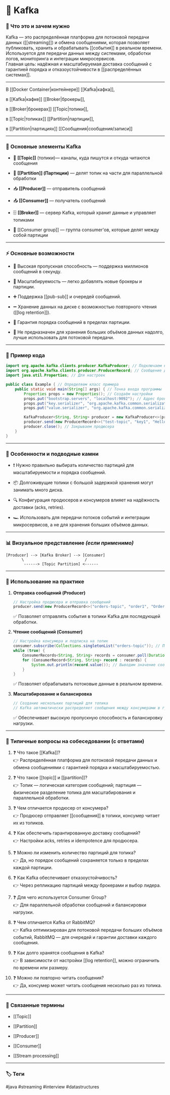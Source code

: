 # 📄 **Kafka**

### 📝 **Что это и зачем нужно**

Kafka — это распределённая платформа для потоковой передачи данных ([[streaming]]) и обмена сообщениями, которая позволяет публиковать, хранить и обрабатывать [[события]] в реальном времени. Используется для передачи данных между системами, обработки логов, мониторинга и интеграции микросервисов.  
Главная цель: надёжная и масштабируемая доставка сообщений с гарантией порядка и отказоустойчивости в [[распределённых системах]].

---
В [[Docker Container|контейнере]] [[Kafka|кафка]],

в [[Kafka|кафке]] [[Broker|брокеры]],

в [[Broker|брокерах]] [[Topic|топики]],

в [[Topic|топиках]] [[Partition|партиции]],

в [[Partition|партициях]] [[Сообщения|сообщения/записи]]

---

### 🧩 **Основные элементы Kafka**

- 📂 **[[Topic]]** (топики)— каналы, куда пишутся и откуда читаются сообщения

- 🔀 **[[Partition]] (Партиции)** — делят топик на части для параллельной обработки

- 📥 **[[Producer]]** — отправитель сообщений

- 📤 **[[Consumer]]** — получатель сообщений

- 🗄️ **[[Broker]]** — сервер Kafka, который хранит данные и управляет топиками

- 👥 [[Consumer group]] — группа consumer'ов, которые делят между собой партиции

- ---
### ⚡ **Основные возможности**

- 📍 Высокая пропускная способность — поддержка миллионов сообщений в секунду.
    
- 🔑 Масштабируемость — легко добавлять новые брокеры и партиции.
    
- ➕ Поддержка [[pub-sub]] и очередей сообщений.
    
- ➖ Хранение данных на диске с возможностью повторного чтения ([[log retention]]).
    
- 🔄 Гарантия порядка сообщений в пределах партиции.
    
- 🚫 Не предназначен для хранения больших объёмов данных надолго, лучше использовать для потоковой передачи.
    

---

### 📌 **Пример кода**

```java
import org.apache.kafka.clients.producer.KafkaProducer; // Подключаем класс для отправки сообщений
import org.apache.kafka.clients.producer.ProducerRecord; // Сообщение для отправки
import java.util.Properties; // Для настроек

public class Example { // Определяем класс примера
    public static void main(String[] args) { // Точка входа программы
        Properties props = new Properties(); // Создаём настройки
        props.put("bootstrap.servers", "localhost:9092"); // Адрес брокера Kafka
        props.put("key.serializer", "org.apache.kafka.common.serialization.StringSerializer"); // Сериализация ключа
        props.put("value.serializer", "org.apache.kafka.common.serialization.StringSerializer"); // Сериализация значения

        KafkaProducer<String, String> producer = new KafkaProducer<>(props); // Создаём продюсера
        producer.send(new ProducerRecord<>("test-topic", "key1", "Hello Kafka")); // Отправляем сообщение
        producer.close(); // Закрываем продюсера
    }
}
```

---

### 🧠 **Особенности и подводные камни**

- ❗ Нужно правильно выбирать количество партиций для масштабируемости и порядка сообщений.
    
- 📦 Долгоживущие топики с большой задержкой хранения могут занимать много диска.
    
- 🔍 Конфигурация продюсеров и консумеров влияет на надёжность доставки (acks, retries).
    
- 🏎 Использовать для передачи потоков событий и интеграции микросервисов, а не для хранения больших объёмов данных.
    

---

### 📊 **Визуальное представление** _(если применимо)_

```
[Producer] --> [Kafka Broker] --> [Consumer]
       \                           /
        ------> [Topic Partition] <------
```

---

### 💼 **Использование на практике**

1. **Отправка сообщений (Producer)**
    
    ```java
    // Настройка продюсера и отправка сообщений
    producer.send(new ProducerRecord<>("orders-topic", "order1", "Order data")); // Отправляем данные заказа
    ```
    
    ✅ Позволяет отправлять события в топики Kafka для последующей обработки.
    
2. **Чтение сообщений (Consumer)**
    
    ```java
    // Настройка консумера и подписка на топик
    consumer.subscribe(Collections.singletonList("orders-topic")); // Подписка на топик
    while (true) {
        ConsumerRecords<String, String> records = consumer.poll(Duration.ofMillis(100)); // Получаем сообщения
        for (ConsumerRecord<String, String> record : records) {
            System.out.println(record.value()); // Выводим значение сообщения
        }
    }
    ```
    
    ✅ Позволяет обрабатывать потоковые данные в реальном времени.
    
3. **Масштабирование и балансировка**
    
    ```java
    // Создание нескольких партиций для топика
    // Kafka автоматически распределяет сообщения между консумерами в группе
    ```
    
    ✅ Обеспечивает высокую пропускную способность и балансировку нагрузки.
    

---

### 🎯 **Типичные вопросы на собеседовании (с ответами)**

1. ❓ Что такое [[Kafka]]?  
    👉 Распределённая платформа для потоковой передачи данных и обмена сообщениями с гарантией порядка и масштабируемостью.
    
2. ❓ Что такое [[topic]] и [[partition]]?  
    👉 Топик — логическая категория сообщений; партиция — физическое разделение топика для масштабирования и параллельной обработки.
    
3. ❓ Чем отличается продюсер от консумера?  
    👉 Продюсер отправляет [[сообщения]] в топики, консумер читает их из топиков.
    
4. ❓ Как обеспечить гарантированную доставку сообщений?  
    👉 Настройки acks, retries и idempotence для продюсера.
    
5. ❓ Можно ли изменить количество партиций для топика?  
    👉 Да, но порядок сообщений сохраняется только в пределах каждой партиции.
    
6. ❓ Как Kafka обеспечивает отказоустойчивость?  
    👉 Через репликацию партиций между брокерами и выбор лидера.
    
7. ❓ Для чего используется Consumer Group?  
    👉 Для параллельной обработки сообщений и балансировки нагрузки.
    
8. ❓ Чем отличается Kafka от RabbitMQ?  
    👉 Kafka оптимизирован для потоковой передачи больших объёмов событий, RabbitMQ — для очередей и гарантии доставки каждого сообщения.
    
9. ❓ Как долго хранятся сообщения в Kafka?  
    👉 В зависимости от настройки [[log retention]], можно ограничить по времени или размеру.
    
10. ❓ Можно ли повторно читать сообщения?  
    👉 Да, консумер может читать сообщения несколько раз из топика.
    

---

### 🔗 **Связанные термины**

- [[Topic]]
    
- [[Partition]]
    
- [[Producer]]
    
- [[Consumer]]
    
- [[Stream processing]]
    

---

### 🏷 **Теги**

#java #streaming #interview #datastructures